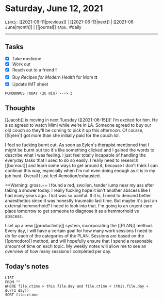 # Saturday, June 12, 2021
`LINKS:` [[2021-06-11|previous]] | [[2021-06-13|next]] |  [[2021-06 June|month]] | [[journal]] 
`TAGS:` #daily

---
## Tasks
- [X]  Take medicine
- [X]  Work out
- [X]  Reach out to a friend ❗️
- [x]  Buy *Recipes for Modern Health* for Mom ❗️❗️
- [X] Update IMT sheet

```
POMODOROS TODAY (20 min) ---> 3
```

## Thoughts
[[Jacob]] is moving in next Tuesday ([[2021-06-15]])! I'm excited for him. He also agreed to watch Mimi while we're in LA. Someone agreed to buy our old couch so they'll be coming to pick it up this afternoon. Of course, [[Eylen]] got more than she initially paid for the couch lol.

I feel so fucking burnt out. As soon as Eylen's therapist mentioned that I might be burnt out too it's like something clicked and I gained the words to describe what I was feeling. I just feel totally incapable of handling the everyday tasks that I used to do so easily. I really need to research [[burnout]] and learn some ways to get around it, because I don't think I can continue this way, especially when I'm not even doing enough as it is in my job hunt. Overall I just feel #emotion/exhausted. 

==Warning: gross.==
I found a red, swollen, tender lump near my ass after taking a shower today. I really fucking hope it isn't another abscess like I had many years ago. That was so painful. If it is, I need to demand better anaesthetics since it was honestly traumatic last time. But maybe it's just an external hemmorhoid? I need to look into that. I'm going to an urgent care place tomorrow to get someone to diagnose it as a hemmorhoid vs abscess. 

I set up a new [[productivity]] system, incorporating the [[PLAN]] method. Every day, I will have a certain goal for how many work sessions I need to do for each of the categories of the PLAN. Sessions are based on the [[pomodoro]] method, and will hopefully ensure that I spend a reasonable amount of time on each topic. My weekly notes will allow me to see an overview of how many sessions I completed per day. 

## Today's notes
```dataview
LIST 
FROM ""
WHERE file.ctime > this.file.day and file.ctime < (this.file.day + dur(1 day))
SORT file.ctime
```